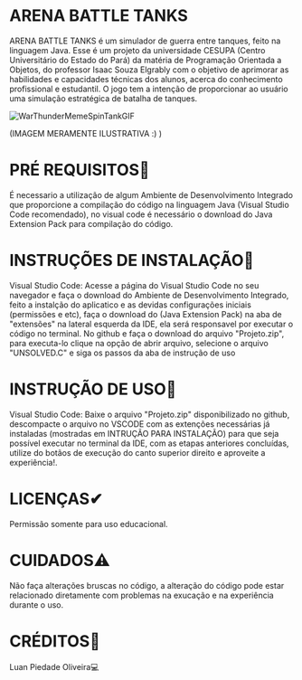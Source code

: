 # ARENA BATTLE TANKS
ARENA BATTLE TANKS é um simulador de guerra entre tanques, feito na linguagem Java. Esse é um projeto da universidade CESUPA (Centro Universitário do Estado do Pará) da matéria de Programação Orientada a Objetos, do professor Isaac Souza Elgrably com o objetivo de aprimorar as habilidades e capacidades técnicas dos alunos, acerca do conhecimento profissional e estudantil. O jogo tem a intenção de proporcionar ao usuário uma simulação estratégica de batalha de tanques.

![WarThunderMemeSpinTankGIF](https://github.com/user-attachments/assets/cfc802c9-f23a-4785-9fec-81778dd7352c)

(IMAGEM MERAMENTE ILUSTRATIVA :) )

# PRÉ REQUISITOS📍
É necessario a utilização de algum Ambiente de Desenvolvimento Integrado que proporcione a compilação do código na linguagem Java (Visual Studio Code recomendado), no visual code é necessário o download do Java Extension Pack para compilação do código.

# INSTRUÇÕES DE INSTALAÇÃO📍
Visual Studio Code: Acesse a página do Visual Studio Code no seu navegador e faça o download do Ambiente de Desenvolvimento Integrado, feito a instalção do aplicatico e as devidas configurações iniciais (permissões e etc), faça o download do (Java Extension Pack) na aba de "extensões" na lateral esquerda da IDE, ela será responsavel por executar o código no terminal. No github e faça o download do arquivo "Projeto.zip", para executa-lo clique na opção de abrir arquivo, selecione o arquivo "UNSOLVED.C" e siga os passos da aba de instrução de uso

# INSTRUÇÃO DE USO📍
Visual Studio Code: Baixe o arquivo "Projeto.zip" disponibilizado no github, descompacte o arquivo no VSCODE com as extenções necessárias já instaladas (mostradas em INTRUÇÃO PARA INSTALAÇÃO) para que seja possível executar no terminal da IDE, com as etapas anteriores concluídas, utilize do botãos de execução do canto superior direito e aproveite a experiência!.

# LICENÇAS✔
Permissão somente para uso educacional.

# CUIDADOS⚠️
Não faça alterações bruscas no código, a alteração do código pode estar relacionado diretamente com problemas na exucação e na experiência durante o uso.

# CRÉDITOS📜
Luan Piedade Oliveira💻
